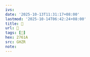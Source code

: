```yaml
---
ivs:
date: '2025-10-13T11:31:17+08:00'
lastmod: '2025-10-14T06:42:24+08:00'
title: 󰨻
url: 󰨻
tags: [𧘚]
hex: 2761A
src: GHZR
note:
---
```

